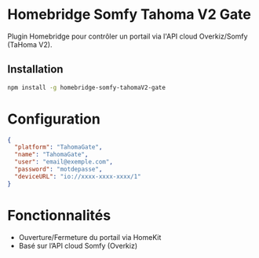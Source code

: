 # Homebridge Somfy Tahoma V2 Gate

Plugin Homebridge pour contrôler un portail via l'API cloud Overkiz/Somfy (TaHoma V2).

## Installation

```bash
npm install -g homebridge-somfy-tahomaV2-gate
```

# Configuration

```json
{
  "platform": "TahomaGate",
  "name": "TahomaGate",
  "user": "email@exemple.com",
  "password": "motdepasse",
  "deviceURL": "io://xxxx-xxxx-xxxx/1"
}
```

# Fonctionnalités
- Ouverture/Fermeture du portail via HomeKit
- Basé sur l’API cloud Somfy (Overkiz)
